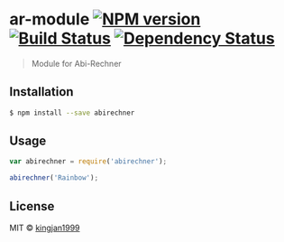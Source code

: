 # ar-module [![NPM version][npm-image]][npm-url] [![Build Status][travis-image]][travis-url] [![Dependency Status][daviddm-image]][daviddm-url]
> Module for Abi-Rechner

## Installation

```sh
$ npm install --save abirechner
```

## Usage

```js
var abirechner = require('abirechner');

abirechner('Rainbow');
```
## License

MIT © [kingjan1999]()


[npm-image]: https://badge.fury.io/js/abirechner.svg
[npm-url]: https://npmjs.org/package/abirechner
[travis-image]: https://travis-ci.org/kingjan1999/ar-module.svg?branch=master
[travis-url]: https://travis-ci.org/kingjan1999/ar-module
[daviddm-image]: https://david-dm.org/kingjan1999/ar-module.svg?theme=shields.io
[daviddm-url]: https://david-dm.org/kingjan1999/ar-module
